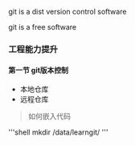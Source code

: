 git is a dist version control software

git is a free software
### 工程能力提升
#### 第一节 git版本控制
+ 本地仓库
+ 远程仓库

>如何嵌入代码
>

'''shell
mkdir /data/learngit/
'''

